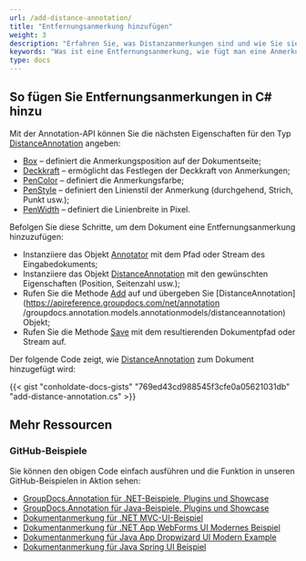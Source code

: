 ```yaml
---
url: /add-distance-annotation/
title: "Entfernungsanmerkung hinzufügen"
weight: 3
description: "Erfahren Sie, was Distanzanmerkungen sind und wie Sie sie mithilfe der GroupDocs.Annotation-API, die Teil von Conholdate.Total für .NET ist, programmgesteuert zu einem Dokument hinzufügen."
keywords: "Was ist eine Entfernungsanmerkung, wie fügt man eine Anmerkung hinzu, fügt eine Entfernungsanmerkung hinzu"
type: docs
---
```


## So fügen Sie Entfernungsanmerkungen in C# hinzu

Mit der Annotation-API können Sie die nächsten Eigenschaften für den Typ [DistanceAnnotation](https://apireference.groupdocs.com/net/annotation/groupdocs.annotation.models.annotationmodels/distanceannotation) angeben:

* [Box](https://apireference.groupdocs.com/annotation/net/groupdocs.annotation.models.annotationmodels/areaannotation/properties/box) – definiert die Anmerkungsposition auf der Dokumentseite;
* [Deckkraft](https://apireference.groupdocs.com/annotation/net/groupdocs.annotation.models.annotationmodels/areaannotation/properties/opacity) – ermöglicht das Festlegen der Deckkraft von Anmerkungen;
* [PenColor](https://apireference.groupdocs.com/annotation/net/groupdocs.annotation.models.annotationmodels/areaannotation/properties/pencolor) – definiert die Anmerkungsfarbe;
* [PenStyle](https://apireference.groupdocs.com/annotation/net/groupdocs.annotation.models.annotationmodels/areaannotation/properties/penstyle) – definiert den Linienstil der Anmerkung (durchgehend, Strich, Punkt usw.);
* [PenWidth](https://apireference.groupdocs.com/annotation/net/groupdocs.annotation.models.annotationmodels/areaannotation/properties/penwidth) – definiert die Linienbreite in Pixel.

  

Befolgen Sie diese Schritte, um dem Dokument eine Entfernungsanmerkung hinzuzufügen:

* Instanziiere das Objekt [Annotator](https://apireference.groupdocs.com/net/annotation/groupdocs.annotation/annotator) mit dem Pfad oder Stream des Eingabedokuments;
* Instanziiere das Objekt [DistanceAnnotation](https://apireference.groupdocs.com/net/annotation/groupdocs.annotation.models.annotationmodels/distanceannotation) mit den gewünschten Eigenschaften (Position, Seitenzahl usw.);
* Rufen Sie die Methode [Add](https://apireference.groupdocs.com/net/annotation/groupdocs.annotation/annotator/methods/add) auf und übergeben Sie [DistanceAnnotation](https://apireference.groupdocs.com/net/annotation /groupdocs.annotation.models.annotationmodels/distanceannotation) Objekt;
* Rufen Sie die Methode [Save](https://apireference.groupdocs.com/net/annotation/groupdocs.annotation/annotator/methods/save/index) mit dem resultierenden Dokumentpfad oder Stream auf.

      




    




Der folgende Code zeigt, wie [DistanceAnnotation](https://apireference.groupdocs.com/net/annotation/groupdocs.annotation.models.annotationmodels/distanceannotation) zum Dokument hinzugefügt wird:

{{< gist "conholdate-docs-gists" "769ed43cd988545f3cfe0a05621031db" "add-distance-annotation.cs" >}}

## Mehr Ressourcen
### GitHub-Beispiele
Sie können den obigen Code einfach ausführen und die Funktion in unseren GitHub-Beispielen in Aktion sehen:

* [GroupDocs.Annotation für .NET-Beispiele, Plugins und Showcase](https://github.com/groupdocs-annotation/GroupDocs.Annotation-for-.NET)
* [GroupDocs.Annotation für Java-Beispiele, Plugins und Showcase](https://github.com/groupdocs-annotation/GroupDocs.Annotation-for-Java)
* [Dokumentanmerkung für .NET MVC-UI-Beispiel](https://github.com/groupdocs-annotation/GroupDocs.Annotation-for-.NET-MVC)
* [Dokumentanmerkung für .NET App WebForms UI Modernes Beispiel](https://github.com/groupdocs-annotation/GroupDocs.Annotation-for-.NET-WebForms)
* [Dokumentanmerkung für Java App Dropwizard UI Modern Example](https://github.com/groupdocs-annotation/GroupDocs.Annotation-for-Java-Dropwizard)
* [Dokumentanmerkung für Java Spring UI Beispiel](https://github.com/groupdocs-annotation/GroupDocs.Annotation-for-Java-Spring)
    







